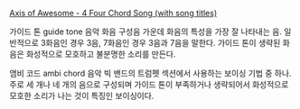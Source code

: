 

[Axis of Awesome - 4 Four Chord Song (with song titles)](https://youtu.be/5pidokakU4I)

가이드 톤 guide tone
음악 화음 구성음 가운데 화음의 특성을 가장 잘 나타내는 음. 일반적으로 3화음인 경우 3음, 7화음인 경우 3음과 7음을 말한다. 가이드 톤이 생략된 화음은 화성적으로 모호하고 불분명한 소리를 만든다.

앰비 코드 ambi chord
음악 빅 밴드의 트럼펫 섹션에서 사용하는 보이싱 기법 중 하나. 주로 세 개나 네 개의 음으로 구성되며 가이드 톤이 부족하거나 생략되어서 화성적으로 모호한 소리가 나는 것이 특징인 보이싱이다.
